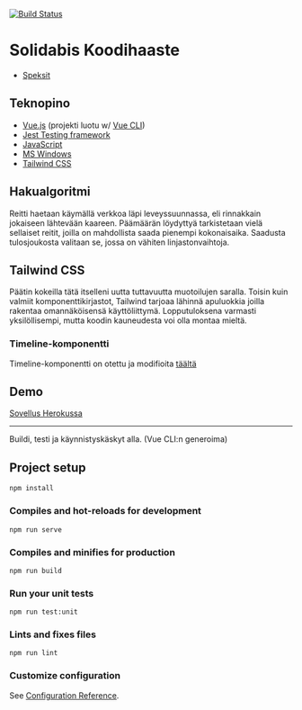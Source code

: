 [![Build Status](https://travis-ci.org/enderi/feikkiopas.svg?branch=master)](https://travis-ci.org/enderi/feikkiopas)

# Solidabis Koodihaaste
- [Speksit](https://koodihaaste.solidabis.com/)
## Teknopino
- [Vue.js](https://vuejs.org/) (projekti luotu w/ [Vue CLI](https://cli.vuejs.org/))
- [Jest Testing framework](https://jestjs.io/)
- [JavaScript](https://en.wikipedia.org/wiki/JavaScript)
- [MS Windows](https://en.wikipedia.org/wiki/Microsoft_Windows)
- [Tailwind CSS](https://tailwindcss.com/)

## Hakualgoritmi
Reitti haetaan käymällä verkkoa läpi leveyssuunnassa, eli rinnakkain jokaiseen lähtevään kaareen. Päämäärän löydyttyä tarkistetaan vielä sellaiset reitit, joilla on mahdollista saada pienempi kokonaisaika. Saadusta tulosjoukosta valitaan se, jossa on vähiten linjastonvaihtoja.

## Tailwind CSS
Päätin kokeilla tätä itselleni uutta tuttavuutta muotoilujen saralla. Toisin kuin valmiit komponenttikirjastot, Tailwind tarjoaa lähinnä apuluokkia joilla rakentaa omannäköisensä käyttöliittymä. Lopputuloksena varmasti yksilöllisempi, mutta koodin kauneudesta voi olla montaa mieltä.

### Timeline-komponentti
Timeline-komponentti on otettu ja modifioita [täältä](https://vuejsexamples.com/a-simple-timeline-panel/)

## Demo
[Sovellus Herokussa](https://obscure-dusk-26966.herokuapp.com/)

---
Buildi, testi ja käynnistyskäskyt alla. (Vue CLI:n generoima)
## Project setup
```
npm install
```

### Compiles and hot-reloads for development
```
npm run serve
```

### Compiles and minifies for production
```
npm run build
```

### Run your unit tests
```
npm run test:unit
```

### Lints and fixes files
```
npm run lint
```

### Customize configuration
See [Configuration Reference](https://cli.vuejs.org/config/).
